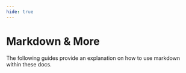```yaml
---
hide: true
---
```


<!-- does not need translation -->

# Markdown & More

The following guides provide an explanation on how to use markdown
within these docs.
